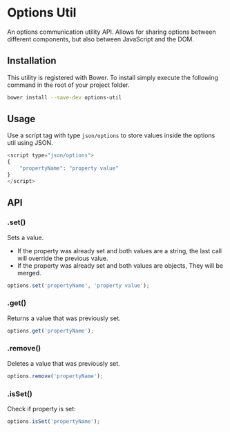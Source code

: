 # Options Util
An options communication utility API. Allows for sharing options between different components, but also between JavaScript and the DOM.


## Installation
This utility is registered with Bower. To install simply execute the following command in the root of your project folder.

```bash
bower install --save-dev options-util
```


## Usage
Use a script tag with type `json/options` to store values inside the options util using JSON.

```javascript
<script type="json/options">
{
    "propertyName": "property value"
}
</script>
```


## API

### .set()

Sets a value.
- If the property was already set and both values are a string, the last call will override the previous value.
- If the property was already set and both values are objects, They will be merged.

```javascript
options.set('propertyName', 'property value');
```

### .get()

Returns a value that was previously set.

```javascript
options.get('propertyName');
```

### .remove()

Deletes a value that was previously set.


```javascript
options.remove('propertyName');
```


### .isSet()
Check if property is set:

```javascript
options.isSet('propertyName');
```
